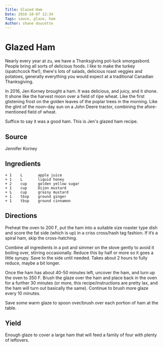 ```yaml
---
Title: Glazed Ham
Date: 2016-10-07 12:34  
Tags: sauce, glaze, ham
Author: shane doucette 
--- 
```


# Glazed Ham
Nearly every year at zu, we have a Thanksgiving pot-luck smorgasbord. People 
bring all sorts of delicious foods. I like to make the turkey (spatchcock 
ftw!), there's lots of salads, delicious roast veggies and potatoes, 
generally everything you would expect at a traditional Canadian Thanksgiving.

In 2016, Jen Korney brought a ham. It was delicious, and juicy, and it shone.
It shone like the harvest moon over a field of ripe wheat. Like the first 
glistening frost on the golden leaves of the poplar trees in the morning. Like
the glint of the noon-day sun on a John Deere tractor, combining the afore-
mentioned field of wheat.

Suffice to say it was a good ham. This is Jen's glazed ham recipe.

## Source
Jennifer Korney

## Ingredients
~~~~
+ 1    L       apple juice
+ 1    L       liquid honey
+ 2    cup     golden yellow sugar
+ 1    cup     Dijon mustard
+ ¼    cup     grainy mustard
+ 1    tbsp    ground ginger
+ 1    tbsp    ground cinnamon
~~~~


## Directions
Preheat the oven to 200 F, put the ham into a suitable size roaster type dish 
and score the fat side (which is up) in a criss cross/hash tag fashion. If 
it’s a spiral ham, skip the cross-hatching.  

Combine all ingredients in a pot and simmer on the stove gently to avoid it 
boiling over, stirring occasionally. Reduce this by half or more so it goes a 
little syrupy. Save to the side until needed. Takes about 2 hours to fully 
reduce, maybe a bit longer.  

Once the ham has about 40-50 minutes left, uncover the ham, and turn up the 
oven to 350 F. Brush the glaze over the ham and place back in the oven for a 
further 30 minutes (or more, this recipe/instructions are pretty lax, and the 
ham will turn out basically the same). Continue to brush more glaze every 10 
minutes.  

Save some warm glaze to spoon over/brush over each portion of ham at the table.


## Yield
Enough glaze to cover a large ham that will feed a family of four with plenty 
of leftovers.
